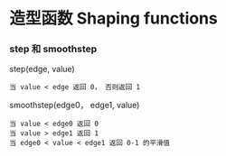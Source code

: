 # 造型函数 Shaping functions


### step 和 smoothstep

step(edge, value)  
    
    当 value < edge 返回 0， 否则返回 1

smoothstep(edge0， edge1, value)  
    
    当 value < edge0 返回 0  
    当 value > edge1 返回 1  
    当 edge0 < value < edge1 返回 0-1 的平滑值  


